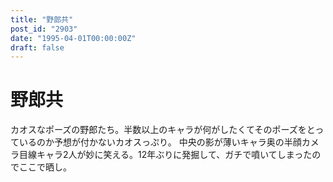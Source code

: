 ```yaml
---
title: "野郎共"
post_id: "2903"
date: "1995-04-01T00:00:00Z"
draft: false
---
```


# 野郎共

カオスなポーズの野郎たち。半数以上のキャラが何がしたくてそのポーズをとっているのか予想が付かないカオスっぷり。 中央の影が薄いキャラ奥の半顔カメラ目線キャラ2人が妙に笑える。12年ぶりに発掘して、ガチで噴いてしまったのでここで晒し。
